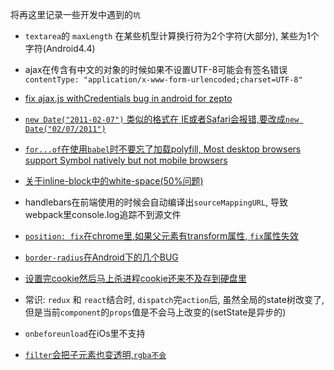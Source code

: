 将再这里记录一些开发中遇到的`坑`

* `textarea`的 `maxLength` 在某些机型计算换行符为2个字符(大部分), 某些为1个字符(Android4.4)

* ajax在传含有中文的对象的时候如果不设置UTF-8可能会有签名错误
`contentType: "application/x-www-form-urlencoded;charset=UTF-8"`

* [fix ajax.js withCredentials bug in android for zepto](https://github.com/madrobby/zepto/pull/935)

* [`new Date("2011-02-07")` 类似的格式在 IE或者Safari会报错,要改成`new Date("02/07/2011")`](http://biostall.com/javascript-new-date-returning-nan-in-ie-or-invalid-date-in-safari)

* [`for...of`在使用`babel`时不要忘了加载polyfill, Most desktop browsers support Symbol natively but not mobile browsers](https://github.com/babel/babel/issues/1825)

* [关于inline-block中的white-space(50%问题)](https://css-tricks.com/fighting-the-space-between-inline-block-elements/)

* handlebars在前端使用的时候会自动编译出`sourceMappingURL`, 导致webpack里console.log追踪不到源文件

* [`position: fix`在chrome里,如果父元素有transform属性, `fix`属性失效](https://code.google.com/p/chromium/issues/detail?id=20574)

* [`border-radius`在Android下的几个BUG](http://www.css88.com/archives/5550)

* [设置完cookie然后马上杀进程cookie还来不及存到硬盘里](https://code.google.com/p/chromium/issues/detail?id=496564)

* 常识: `redux` 和 `react`结合时, `dispatch`完`action`后, 虽然全局的state树改变了, 但是当前`component`的`props`值是不会马上改变的(setState是异步的)

* `onbeforeunload`在iOs里不支持

* [`filter`会把子元素也变透明,`rgba不会`](https://css-tricks.com/rgba-browser-support/)
